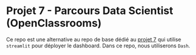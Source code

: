 # Projet 7 - Parcours Data Scientist (OpenClassrooms)

Ce repo est une alternative au repo de base dédié au [projet 7](https://github.com/gabriel1628/Projet-7) qui utilise `streamlit` pour déployer le dashboard.
Dans ce repo, nous utiliserons `Dash`.
